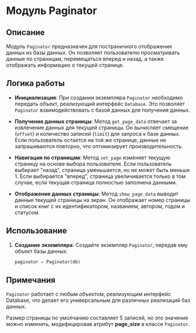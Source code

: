 # Модуль Paginator

## Описание

Модуль `Paginator` предназначен для постраничного отображения данных из базы данных. Он позволяет пользователю просматривать данные по страницам, перемещаться вперед и назад, а также отображать информацию о текущей странице.

## Логика работы

- **Инициализация**: При создании экземпляра `Paginator` необходимо передать объект, реализующий интерфейс `Database`. Это позволяет `Paginator` взаимодействовать с базой данных для получения данных.

- **Получение данных страницы**: Метод `get_page_data` отвечает за извлечение данных для текущей страницы. Он вычисляет смещение (`offset`) и количество записей (`limit`) для запроса к базе данных. Если пользователь остается на той же странице, данные не запрашиваются повторно, что оптимизирует производительность.

- **Навигация по страницам**: Метод `set_page` изменяет текущую страницу на основе выбора пользователя. Если пользователь выбирает "назад", страница уменьшается, но не может быть меньше 1. Если выбирается "вперед", страница увеличивается только в том случае, если текущая страница полностью заполнена данными.

- **Отображение данных страницы**: Метод `show_page_data` выводит данные текущей страницы на экран. Он отображает номер страницы и список книг с их идентификатором, названием, автором, годом и статусом.

## Использование

1. **Создание экземпляра**: Создайте экземпляр `Paginator`, передав ему объект базы данных:
   ```python
   paginator = Paginator(db)

## Примечания

`Paginator` работает с любым объектом, реализующим интерфейс Database, что делает его универсальным для различных реализаций баз данных.

Размер страницы по умолчанию составляет 5 записей, но это значение можно изменить, модифицировав атрибут **page_size** в классе `Paginator`.
